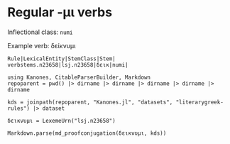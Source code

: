 # Regular -μι verbs

Inflectional class: `numi`

Example verb:  δείκνυμι

```
Rule|LexicalEntity|StemClass|Stem|
verbstems.n23658|lsj.n23658|δεικ|numi|
```




```@eval
using Kanones, CitableParserBuilder, Markdown
repoparent = pwd() |> dirname |> dirname |> dirname |> dirname |> dirname

kds = joinpath(repoparent, "Kanones.jl", "datasets", "literarygreek-rules") |> dataset

δεικνυμι = LexemeUrn("lsj.n23658")

Markdown.parse(md_proofconjugation(δεικνυμι, kds))
```

